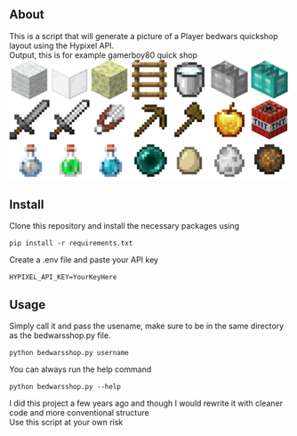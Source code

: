 ## About
This is a script that will generate a picture of a Player bedwars quickshop layout using the Hypixel API. \
Output, this is for example gamerboy80 quick shop\
![gamerboy80](/output/gamerboy80.png)
## Install
Clone this repository and install the necessary packages using
```
pip install -r requirements.txt
```
Create a .env file and paste your API key
```.env
HYPIXEL_API_KEY=YourKeyHere
```
## Usage
Simply call it and pass the usename, make sure to be in the same directory as the bedwarsshop.py file.
```
python bedwarsshop.py username
```
You can always run the help command
```
python bedwarsshop.py --help
```
I did this project a few years ago and though I would rewrite it with cleaner code and more conventional structure \
Use this script at your own risk
